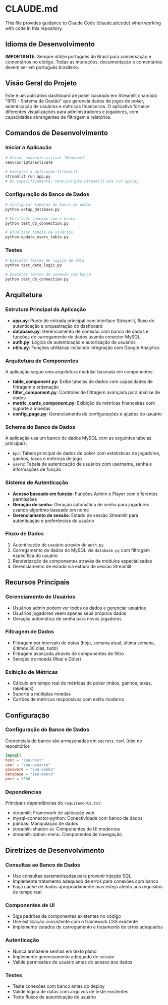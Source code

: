 # CLAUDE.md

This file provides guidance to Claude Code (claude.ai/code) when working with code in this repository.

## Idioma de Desenvolvimento

**IMPORTANTE**: Sempre utilize português do Brasil para conversação e comentários no código. Todas as interações, documentação e comentários devem ser em português brasileiro.

## Visão Geral do Projeto

Este é um aplicativo dashboard de poker baseado em Streamlit chamado "BPD - Sistema de Gestão" que gerencia dados de jogos de poker, autenticação de usuários e métricas financeiras. O aplicativo fornece diferentes visualizações para administradores e jogadores, com capacidades abrangentes de filtragem e relatórios.

## Comandos de Desenvolvimento

### Iniciar a Aplicação
```bash
# Ativar ambiente virtual (Windows)
venv\Scripts\activate

# Executar a aplicação Streamlit
streamlit run app.py
# Ou especificamente: venv\Scripts\streamlit.exe run app.py
```

### Configuração do Banco de Dados
```bash
# Configurar tabelas do banco de dados
python setup_database.py

# Verificar conexão com o banco
python test_db_connection.py

# Atualizar tabela de usuários
python update_users_table.py
```

### Testes
```bash
# Executar testes de lógica de data
python test_date_logic.py

# Executar testes de conexão com banco
python test_db_connection.py
```

## Arquitetura

### Estrutura Principal da Aplicação

- **app.py**: Ponto de entrada principal com interface Streamlit, fluxo de autenticação e orquestração do dashboard
- **database.py**: Gerenciamento de conexão com banco de dados e funções de carregamento de dados usando conector MySQL
- **auth.py**: Lógica de autenticação e autorização de usuários
- **utils.py**: Funções utilitárias incluindo integração com Google Analytics

### Arquitetura de Componentes

A aplicação segue uma arquitetura modular baseada em componentes:

- **table_component.py**: Exibe tabelas de dados com capacidades de filtragem e ordenação
- **filter_component.py**: Controles de filtragem avançada para análise de dados
- **metric_cards_component.py**: Exibição de métricas financeiras com suporte a moedas
- **config_page.py**: Gerenciamento de configurações e ajustes do usuário

### Schema do Banco de Dados

A aplicação usa um banco de dados MySQL com as seguintes tabelas principais:
- `bpd`: Tabela principal de dados de poker com estatísticas de jogadores, ganhos, taxas e métricas de jogo
- `users`: Tabela de autenticação de usuários com username, senha e informações de função

### Sistema de Autenticação

- **Acesso baseado em função**: Funções Admin e Player com diferentes permissões
- **Geração de senha**: Geração automática de senha para jogadores usando algoritmo baseado em nome
- **Gerenciamento de sessão**: Estado de sessão Streamlit para autenticação e preferências do usuário

### Fluxo de Dados

1. Autenticação de usuário através de `auth.py`
2. Carregamento de dados do MySQL via `database.py` com filtragem específica do usuário
3. Renderização de componentes através de módulos especializados
4. Gerenciamento de estado via estado de sessão Streamlit

## Recursos Principais

### Gerenciamento de Usuários
- Usuários admin podem ver todos os dados e gerenciar usuários
- Usuários jogadores veem apenas seus próprios dados
- Geração automática de senha para novos jogadores

### Filtragem de Dados
- Filtragem por intervalo de datas (hoje, semana atual, última semana, últimos 30 dias, tudo)
- Filtragem avançada através de componentes de filtro
- Seleção de moeda (Real e Dólar)

### Exibição de Métricas
- Cálculo em tempo real de métricas de poker (mãos, ganhos, taxas, rakeback)
- Suporte a múltiplas moedas
- Cartões de métricas responsivos com estilo moderno

## Configuração

### Configuração do Banco de Dados
Credenciais do banco são armazenadas em `secrets.toml` (não no repositório):
```toml
[mysql]
host = "seu-host"
user = "seu-usuario"
password = "sua-senha"
database = "seu-banco"
port = 3306
```

### Dependências
Principais dependências do `requirements.txt`:
- streamlit: Framework de aplicação web
- mysql-connector-python: Conectividade com banco de dados
- pandas: Manipulação de dados
- streamlit-shadcn-ui: Componentes de UI modernos
- streamlit-option-menu: Componentes de navegação

## Diretrizes de Desenvolvimento

### Consultas ao Banco de Dados
- Use consultas parametrizadas para prevenir injeção SQL
- Implemente tratamento adequado de erros para conexões com banco
- Faça cache de dados apropriadamente mas esteja atento aos requisitos de tempo real

### Componentes de UI
- Siga padrões de componentes existentes no código
- Use estilização consistente com o framework CSS existente
- Implemente estados de carregamento e tratamento de erros adequados

### Autenticação
- Nunca armazene senhas em texto plano
- Implemente gerenciamento adequado de sessão
- Valide permissões de usuário antes do acesso aos dados

### Testes
- Teste conexões com banco antes do deploy
- Valide lógica de datas com arquivos de teste existentes
- Teste fluxos de autenticação de usuário